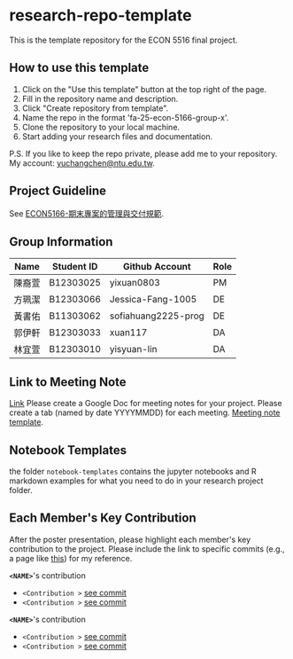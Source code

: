 # research-repo-template
This is the template repository for the ECON 5516 final project.

## How to use this template
1. Click on the "Use this template" button at the top right of the page.
2. Fill in the repository name and description.
3. Click "Create repository from template". 
4. Name the repo in the format 'fa-25-econ-5166-group-x'.
5. Clone the repository to your local machine.
6. Start adding your research files and documentation.

P.S. If you like to keep the repo private, please add me to your repository. My account: yuchangchen@ntu.edu.tw.

## Project Guideline 
See [ECON5166-期末專案的管理與交付規範](https://docs.google.com/document/d/17YY_T9vu77ssXM6swrmNqx23nYT6hnxEF7jRUkGqqV4/edit?usp=sharing).

## Group Information

|  Name | Student ID | Github Account| Role |
| ---| --- | --- | --- |
| 陳裔萱 | B12303025 | yixuan0803 | PM |
| 方珮潔 | B12303066 | Jessica-Fang-1005 | DE |
| 黃書佑 | B11303062 | sofiahuang2225-prog | DE |
| 郭伊軒 | B12303033 | xuan117 | DA |
| 林宜萱 | B12303010 | yisyuan-lin | DA |

## Link to Meeting Note 
[Link](https://docs.google.com/document/d/1XoDAnLYhR67hXppTckHqPSv1H_MTv4kXVqK8BTIdKeY/edit?usp=sharing)
Please create a Google Doc for meeting notes for your project. Please create a tab (named by date YYYYMMDD) for each meeting. [Meeting note template](https://docs.google.com/document/d/1vp1DItfbCN4shOsO1ZbVJf6z8bKySTxFDYsEbWRH10E/).

## Notebook Templates
the folder `notebook-templates` contains the jupyter notebooks and R markdown examples for what you need to do in your research project folder.

## Each Member's Key Contribution
After the poster presentation, please highlight each member's key contribution to the project. Please include the link to specific commits (e.g., a page like [this](https://github.com/yu-chang-chen/FA25-ECON-5166-Group-Project-Template/commit/29e276672f667af5cd7b198871033748fc3ec3ee)) for my reference.

**`<NAME>`**'s contribution
- `<Contribution >` [see commit](url)
- `<Contribution >` [see commit](url)

**`<NAME>`**'s contribution
- `<Contribution >` [see commit](url)
- `<Contribution >` [see commit](url)